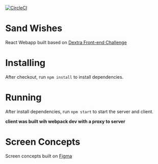 [![CircleCI](https://circleci.com/gh/renantatsuo/sand-wishes/tree/master.svg?style=svg)](https://circleci.com/gh/renantatsuo/sand-wishes/tree/master)
# Sand Wishes
React Webapp built based on [Dextra Front-end Challenge](https://github.com/renantatsuo/sand-wishes/blob/master/CHALLENGE.md)

# Installing

After checkout, run ```npm install``` to install dependencies.

# Running 

After install dependencies, run ```npm start``` to start the server and client.

**client was built wih webpack dev with a proxy to server**

# Screen Concepts
Screen concepts built on [Figma](https://www.figma.com/file/Mg2sAoP47m4FjIYqY4T1okJW/Sandwishes?node-id=36%3A0)